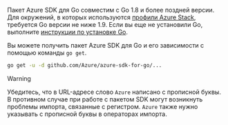 Пакет Azure SDK для Go совместим с Go 1.8 и более поздней версии. Для окружений, в которых используются [профили Azure Stack](https://docs.microsoft.com/en-us/azure/azure-stack/azure-stack-version-profiles), требуется Go версии не ниже 1.9. Если вы еще не установили Go, выполните [инструкции по установке Go](https://golang.org/doc/install).

Вы можете получить пакет Azure SDK для Go и его зависимости с помощью команды `go get`.

```bash
go get -u -d github.com/Azure/azure-sdk-for-go/...
```

> [!WARNING]
> Убедитесь, что в URL-адресе слово `Azure` написано с прописной буквы. В противном случае при работе с пакетом SDK могут возникнуть проблемы импорта, связанные с регистром. `Azure` также нужно указывать с прописной буквы в операторах импорта.

